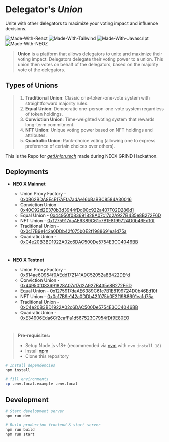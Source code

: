 # Delegator's _Union_

Unite with other delegators to maximize your voting impact and influence decisions.

![Made-With-React](https://img.shields.io/badge/MADE%20WITH-NEXT-000000.svg?colorA=222222&style=for-the-badge&logoWidth=14&logo=nextdotjs)
![Made-With-Tailwind](https://img.shields.io/badge/MADE%20WITH-TAILWIND-06B6D4.svg?colorA=222222&style=for-the-badge&logoWidth=14&logo=tailwindcss)
![Made-With-Javascript](https://img.shields.io/badge/MADE%20WITH-Javascript-ffd000.svg?colorA=222222&style=for-the-badge&logoWidth=14&logo=javascript)
![Made-With-NEOZ](https://img.shields.io/badge/Deployed%20on-NEOX-00ffae.svg?colorA=222222&style=for-the-badge&logoWidth=14)

> **Union** is a platform that allows delegators to unite and maximize their voting impact. Delegators delegate their voting power to a union. This union then votes on behalf of the delegators, based on the majority vote of the delegators.

## Types of Unions

> 1.  **Traditional Union**: Classic one-token-one-vote system with straightforward majority rules.
> 2.  **Equal Union**: Democratic one-person-one-vote system regardless of token holdings.
> 3.  **Conviction Union**: Time-weighted voting system that rewards long-term commitment.
> 4.  **NFT Union**: Unique voting power based on NFT holdings and attributes.
> 5.  **Quadratic Union**: Rank-choice voting (allowing one to express preference of certain choices over others).

This is the Repo for _[getUnion.tech](https://getUnion.tech/)_ made during NEOX GRIND Hackathon.

## Deployments

- **NEO X Mainnet**

  - Union Proxy Factory - [0x0B62BDA8EcE17AFfa7adAe16bBaBBC8584A30016](https://xexplorer.neo.org/address/0x0B62BDA8EcE17AFfa7adAe16bBaBBC8584A30016)
  - Conviction Union - [0x40C92d2E370b3d3944fDd90c922a407F02D286d1](https://xexplorer.neo.org/address/0x40C92d2E370b3d3944fDd90c922a407F02D286d1)
  - Equal Union - [0x44950f083691828A07c17d2A927B435e8B272F6D](https://xexplorer.neo.org/address/0x44950f083691828A07c17d2A927B435e8B272F6D)
  - NFT Union - [0x1275917daAE6389C61c7B1E8199724D0b46Ed10f](https://xexplorer.neo.org/address/0x1275917daAE6389C61c7B1E8199724D0b46Ed10f)
  - Traditional Union - [0x0c17B9e142a0DDb42f075b0E2f1988691ea1d75a](https://xexplorer.neo.org/address/0x0c17B9e142a0DDb42f075b0E2f1988691ea1d75a)
  - QuadraticUnion - [0xC4e20B3BD1922A02c6DAC500De5754E3CC4046BB](https://xexplorer.neo.org/address/0xC4e20B3BD1922A02c6DAC500De5754E3CC4046BB)

#

- **NEO X Testnet**

  - Union Proxy Factory - [0x614ae60954f0AEdd172141A9C52052a8B422DEfd](https://xt4scan.ngd.network/address/0x614ae60954f0AEdd172141A9C52052a8B422DEfd)
  - Conviction Union - [0x44950f083691828A07c17d2A927B435e8B272F6D](https://xt4scan.ngd.network/address/0x44950f083691828A07c17d2A927B435e8B272F6D)
  - Equal Union - [0x1275917daAE6389C61c7B1E8199724D0b46Ed10f](https://xt4scan.ngd.network/address/0x1275917daAE6389C61c7B1E8199724D0b46Ed10f)
  - NFT Union - [0x0c17B9e142a0DDb42f075b0E2f1988691ea1d75a](https://xt4scan.ngd.network/address/0x0c17B9e142a0DDb42f075b0E2f1988691ea1d75a)
  - Traditional Union - [0xC4e20B3BD1922A02c6DAC500De5754E3CC4046BB](https://xt4scan.ngd.network/address/0xC4e20B3BD1922A02c6DAC500De5754E3CC4046BB)
  - QuadraticUnion - [0xE34906Eda6Cf2cafFa1d567523C7954fDf9E80E0](https://xt4scan.ngd.network/address/0xE34906Eda6Cf2cafFa1d567523C7954fDf9E80E0)

#

> **Pre-requisites:**
>
> - Setup Node.js v18+ (recommended via [nvm](https://github.com/nvm-sh/nvm) with `nvm install 18`)
> - Install [npm](https://docs.npmjs.com/downloading-and-installing-node-js-and-npm)
> - Clone this repository

```bash
# Install dependencies
npm install

# fill environments
cp .env.local.example .env.local
```

## Development

```bash
# Start development server
npm run dev

# Build production frontend & start server
npm run build
npm run start
```
